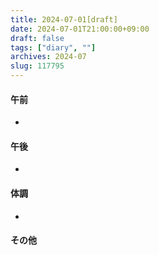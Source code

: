 ```yaml
---
title: 2024-07-01[draft]
date: 2024-07-01T21:00:00+09:00
draft: false
tags: ["diary", ""]
archives: 2024-07
slug: 117795
---
```

#### 午前
- 
#### 午後
- 
#### 体調
- 
#### その他